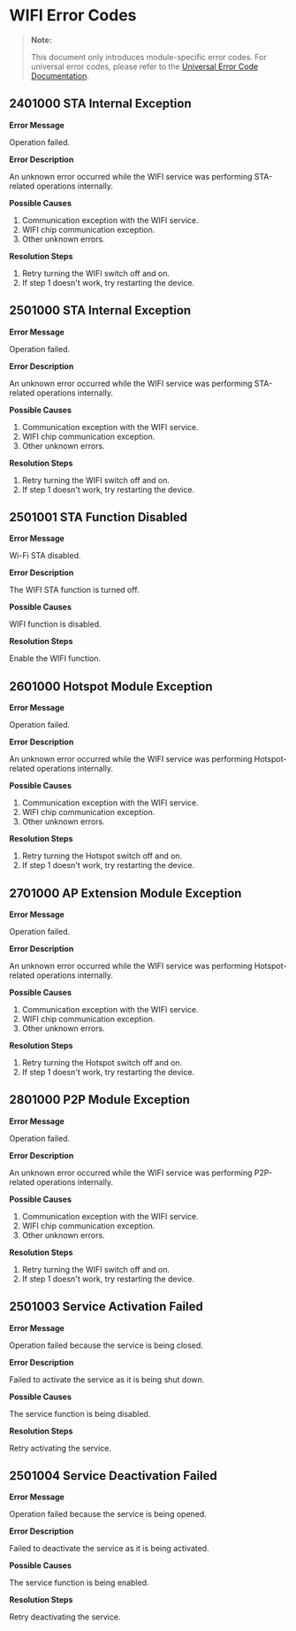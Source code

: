 # WIFI Error Codes

> **Note:**
>
> This document only introduces module-specific error codes. For universal error codes, please refer to the [Universal Error Code Documentation](cj-errorcode-universal.md).

## 2401000 STA Internal Exception

**Error Message**

Operation failed.

**Error Description**

An unknown error occurred while the WIFI service was performing STA-related operations internally.

**Possible Causes**

1. Communication exception with the WIFI service.
2. WIFI chip communication exception.
3. Other unknown errors.

**Resolution Steps**

1. Retry turning the WIFI switch off and on.
2. If step 1 doesn't work, try restarting the device.

## 2501000 STA Internal Exception

**Error Message**

Operation failed.

**Error Description**

An unknown error occurred while the WIFI service was performing STA-related operations internally.

**Possible Causes**

1. Communication exception with the WIFI service.
2. WIFI chip communication exception.
3. Other unknown errors.

**Resolution Steps**

1. Retry turning the WIFI switch off and on.
2. If step 1 doesn't work, try restarting the device.

## 2501001 STA Function Disabled

**Error Message**

Wi-Fi STA disabled.

**Error Description**

The WIFI STA function is turned off.

**Possible Causes**

WIFI function is disabled.

**Resolution Steps**

Enable the WIFI function.

## 2601000 Hotspot Module Exception

**Error Message**

Operation failed.

**Error Description**

An unknown error occurred while the WIFI service was performing Hotspot-related operations internally.

**Possible Causes**

1. Communication exception with the WIFI service.
2. WIFI chip communication exception.
3. Other unknown errors.

**Resolution Steps**

1. Retry turning the Hotspot switch off and on.
2. If step 1 doesn't work, try restarting the device.

## 2701000 AP Extension Module Exception

**Error Message**

Operation failed.

**Error Description**

An unknown error occurred while the WIFI service was performing Hotspot-related operations internally.

**Possible Causes**

1. Communication exception with the WIFI service.
2. WIFI chip communication exception.
3. Other unknown errors.

**Resolution Steps**

1. Retry turning the Hotspot switch off and on.
2. If step 1 doesn't work, try restarting the device.

## 2801000 P2P Module Exception

**Error Message**

Operation failed.

**Error Description**

An unknown error occurred while the WIFI service was performing P2P-related operations internally.

**Possible Causes**

1. Communication exception with the WIFI service.
2. WIFI chip communication exception.
3. Other unknown errors.

**Resolution Steps**

1. Retry turning the WIFI switch off and on.
2. If step 1 doesn't work, try restarting the device.

## 2501003 Service Activation Failed

**Error Message**

Operation failed because the service is being closed.

**Error Description**

Failed to activate the service as it is being shut down.

**Possible Causes**

The service function is being disabled.

**Resolution Steps**

Retry activating the service.

## 2501004 Service Deactivation Failed

**Error Message**

Operation failed because the service is being opened.

**Error Description**

Failed to deactivate the service as it is being activated.

**Possible Causes**

The service function is being enabled.

**Resolution Steps**

Retry deactivating the service.